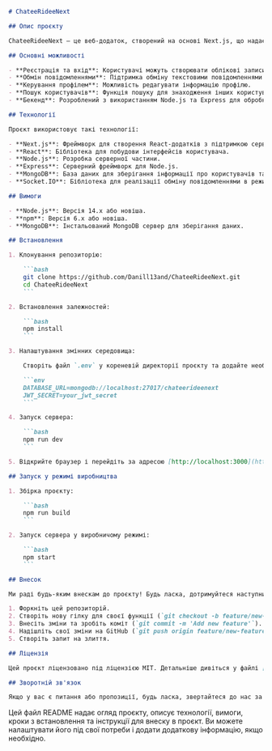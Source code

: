 
```markdown
# ChateeRideeNext

## Опис проєкту

ChateeRideeNext — це веб-додаток, створений на основі Next.js, що надає користувачам зручний інтерфейс для спілкування та обміну повідомленнями. Проєкт також включає в себе бекенд для обробки даних користувачів та повідомлень.

## Основні можливості

- **Реєстрація та вхід**: Користувачі можуть створювати облікові записи та входити в систему.
- **Обмін повідомленнями**: Підтримка обміну текстовими повідомленнями в режимі реального часу.
- **Керування профілем**: Можливість редагувати інформацію профілю.
- **Пошук користувачів**: Функція пошуку для знаходження інших користувачів.
- **Бекенд**: Розроблений з використанням Node.js та Express для обробки запитів та управління даними.

## Технології

Проєкт використовує такі технології:

- **Next.js**: Фреймворк для створення React-додатків з підтримкою серверного рендерингу.
- **React**: Бібліотека для побудови інтерфейсів користувача.
- **Node.js**: Розробка серверної частини.
- **Express**: Серверний фреймворк для Node.js.
- **MongoDB**: База даних для зберігання інформації про користувачів та повідомлення.
- **Socket.IO**: Бібліотека для реалізації обміну повідомленнями в режимі реального часу.

## Вимоги

- **Node.js**: Версія 14.x або новіша.
- **npm**: Версія 6.x або новіша.
- **MongoDB**: Інстальований MongoDB сервер для зберігання даних.

## Встановлення

1. Клонування репозиторію:

    ```bash
    git clone https://github.com/Danill13and/ChateeRideeNext.git
    cd ChateeRideeNext
    ```

2. Встановлення залежностей:

    ```bash
    npm install
    ```

3. Налаштування змінних середовища:

    Створіть файл `.env` у кореневій директорії проєкту та додайте необхідні змінні середовища. Приклад:

    ```env
    DATABASE_URL=mongodb://localhost:27017/chateerideenext
    JWT_SECRET=your_jwt_secret
    ```

4. Запуск сервера:

    ```bash
    npm run dev
    ```

5. Відкрийте браузер і перейдіть за адресою [http://localhost:3000](http://localhost:3000).

## Запуск у режимі виробництва

1. Збірка проєкту:

    ```bash
    npm run build
    ```

2. Запуск сервера у виробничому режимі:

    ```bash
    npm start
    ```

## Внесок

Ми раді будь-яким внескам до проєкту! Будь ласка, дотримуйтеся наступних кроків:

1. Форкніть цей репозиторій.
2. Створіть нову гілку для своєї функції (`git checkout -b feature/new-feature`).
3. Внесіть зміни та зробіть коміт (`git commit -m 'Add new feature'`).
4. Надішліть свої зміни на GitHub (`git push origin feature/new-feature`).
5. Створіть запит на злиття.

## Ліцензія

Цей проєкт ліцензовано під ліцензією MIT. Детальніше дивіться у файлі [LICENSE](./LICENSE).

## Зворотній зв'язок

Якщо у вас є питання або пропозиції, будь ласка, звертайтеся до нас за адресою [email@example.com](mailto:email@example.com).
```

Цей файл README надає огляд проєкту, описує технології, вимоги, кроки з встановлення та інструкції для внеску в проєкт. Ви можете налаштувати його під свої потреби і додати додаткову інформацію, якщо необхідно.
